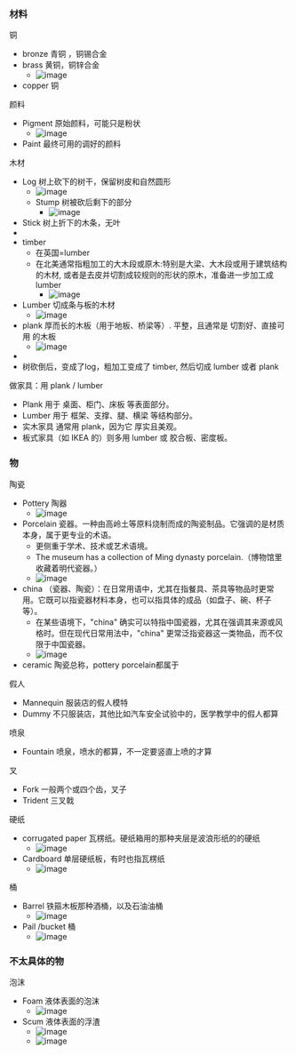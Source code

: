 ### 材料

铜
- bronze 青铜 ，铜锡合金
- brass 黄铜，铜锌合金
  - ![image](https://github.com/user-attachments/assets/64b5c20d-dfc5-4914-8fac-04b3fe1527d8)
- copper 铜

颜料
- Pigment 原始颜料，可能只是粉状
  - ![image](https://github.com/user-attachments/assets/b0dca921-1c60-4e35-907d-e52a800b455d)
- Paint 最终可用的调好的颜料

木材
- Log 树上砍下的树干，保留树皮和自然圆形
  - ![image](https://github.com/user-attachments/assets/14e9e24a-ac75-410a-8209-105c86d1b55b)
  - Stump 树被砍后剩下的部分
    - ![image](https://github.com/user-attachments/assets/8475938d-efc6-448c-ae72-16eb11cd1326)
- Stick 树上折下的木条，无叶
- 
- timber
  - 在英国=lumber
  - 在北美通常指粗加工的大木段或原木:特别是大梁、大木段或用于建筑结构的木材,  或者是去皮并切割成较规则的形状的原木，准备进一步加工成 lumber
    - ![image](https://github.com/user-attachments/assets/b02bd237-b2ee-4edf-8b0c-13335926a558)
- Lumber 切成条与板的木材
  - ![image](https://github.com/user-attachments/assets/77af762c-a49b-4798-808d-1f9a0eed76a7)
- plank 厚而长的木板（用于地板、桥梁等）. 平整，且通常是 切割好、直接可用 的木板
  - ![image](https://github.com/user-attachments/assets/2c0659e9-1918-4aa7-b720-88bdeb703e66)
-
- 树砍倒后，变成了log，粗加工变成了 timber, 然后切成 lumber 或者 plank

做家具：用 plank / lumber
- Plank 用于 桌面、柜门、床板 等表面部分。
- Lumber 用于 框架、支撑、腿、横梁 等结构部分。
- 实木家具 通常用 plank，因为它 厚实且美观。
- 板式家具（如 IKEA 的）则多用 lumber 或 胶合板、密度板。

### 物
陶瓷
- Pottery 陶器
  - ![image](https://github.com/user-attachments/assets/365b4771-55cf-4550-a2c3-00379630a8e0)
- Porcelain 瓷器。一种由高岭土等原料烧制而成的陶瓷制品。它强调的是材质本身，属于更专业的术语。
  - 更侧重于学术、技术或艺术语境。
  - The museum has a collection of Ming dynasty porcelain.（博物馆里收藏着明代瓷器。）
  - ![image](https://github.com/user-attachments/assets/de2f6525-9b80-40f6-b694-1fa213e41c2c)
- china （瓷器、陶瓷）：在日常用语中，尤其在指餐具、茶具等物品时更常用。它既可以指瓷器材料本身，也可以指具体的成品（如盘子、碗、杯子等）。
  - 在某些语境下，"china" 确实可以特指中国瓷器，尤其在强调其来源或风格时。但在现代日常用法中，"china" 更常泛指瓷器这一类物品，而不仅限于中国瓷器。
  - ![image](https://github.com/user-attachments/assets/a1a2e96c-8780-4ee8-9fa5-6e886b4b9459)
- ceramic 陶瓷总称，pottery porcelain都属于

假人
- Mannequin 服装店的假人模特
- Dummy 不只服装店，其他比如汽车安全试验中的，医学教学中的假人都算

喷泉
- Fountain 喷泉，喷水的都算，不一定要竖直上喷的才算

叉
- Fork 一般两个或四个齿，叉子
- Trident 三叉戟

硬纸
- corrugated paper 瓦楞纸。硬纸箱用的那种夹层是波浪形纸的的硬纸
  - ![image](https://github.com/user-attachments/assets/c2d3df6c-5200-4400-9278-232f9b373e17)
- Cardboard 单层硬纸板，有时也指瓦楞纸
  - ![image](https://github.com/user-attachments/assets/902f95b9-c736-4bb4-98ec-67bddddb8cb1)

桶
- Barrel 铁箍木板那种酒桶，以及石油油桶
  -  ![image](https://github.com/user-attachments/assets/4e6989f3-0c61-41e2-b3c7-bddf8d3d0f39)
- Pail /bucket 桶
  - ![image](https://github.com/user-attachments/assets/0f04dbc5-64fa-40a0-8085-58015c894902)

### 不太具体的物

泡沫
- Foam 液体表面的泡沫
  - ![image](https://github.com/user-attachments/assets/20437208-63d2-471c-b02a-40c92c8386da)
- Scum 液体表面的浮渣
  - ![image](https://github.com/user-attachments/assets/d8e78002-6def-46fd-8c80-72c6d1aaa930)
  - ![image](https://github.com/user-attachments/assets/10193b40-7815-42ca-af4c-ad3e126fd378)

